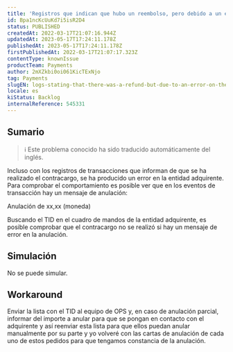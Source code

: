 ```yaml
---
title: 'Registros que indican que hubo un reembolso, pero debido a un error por parte del adquirente, la anulación no se produce realmente'
id: Bpa1ncKcUuKd7i5isR2D4
status: PUBLISHED
createdAt: 2022-03-17T21:07:16.944Z
updatedAt: 2023-05-17T17:24:11.178Z
publishedAt: 2023-05-17T17:24:11.178Z
firstPublishedAt: 2022-03-17T21:07:17.323Z
contentType: knownIssue
productTeam: Payments
author: 2mXZkbi0oi061KicTExNjo
tag: Payments
slugEN: logs-stating-that-there-was-a-refund-but-due-to-an-error-on-the-part-of-the-acquirer-the-reversal-does-not-actually-occur
locale: es
kiStatus: Backlog
internalReference: 545331
---
```


## Sumario

>ℹ️ Este problema conocido ha sido traducido automáticamente del inglés.


Incluso con los registros de transacciones que informan de que se ha realizado el contracargo, se ha producido un error en la entidad adquirente.
Para comprobar el comportamiento es posible ver que en los eventos de transacción hay un mensaje de anulación:

Anulación de xx,xx (moneda)

Buscando el TID en el cuadro de mandos de la entidad adquirente, es posible comprobar que el contracargo no se realizó si hay un mensaje de error en la anulación.




## Simulación


No se puede simular.



## Workaround


Enviar la lista con el TID al equipo de OPS y, en caso de anulación parcial, informar del importe a anular para que se pongan en contacto con el adquirente y así reenviar esta lista para que ellos puedan anular manualmente por su parte y yo volveré con las cartas de anulación de cada uno de estos pedidos para que tengamos constancia de la anulación.

